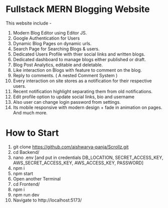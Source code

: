 # Fullstack MERN Blogging Website

This website include -
1. Modern Blog Editor using Editor JS.
2. Google Authentication for Users
3. Dynamic Blog Pages on dynamic urls.
4. Search Page for Searching Blogs & users.
5. Dedicated Users Profile with thier social links and written blogs.
6. Dedicated dashboard to manage blogs either published or draft.
7. Blog Post Analytics, editable and deletable.
8. Like interaction on Blogs with feature to comment on the blog.
9. Reply to comments. ( A nested Comment System )
10. Every interaction on site stores as a notification for their respective users.
11. Recent notification highlight separating them from old notifications.
12. Edit profile option to update social links, bio and username
13. Also user can change login password from settings.
14. Its mobile responsive with modern design + fade in animation on pages.
And much more.

# How to Start 
1. git clone https://github.com/aishwarya-panja/Scrollz.git
2. cd Backend/
3. nano .env [and put in credentials DB_LOCATION, SECRET_ACCESS_KEY, AWS_SECRET_ACCESS_KEY, AWS_ACCESS_KEY, PASSWORD]
4. npm i
5. npm start
6. Open another Terminal
7. cd Frontend/
8. npm i
9. npm run dev
10. Navigate to http://localhost:5173/